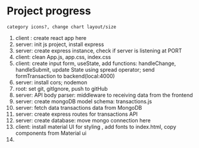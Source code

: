 # Project progress

`category icons?, change chart layout/size `

1. client : create react app here 
2. server: init js project, install express 
3. server: create express instance, check if server is listening at PORT
4. client: clean App.js, app.css, index.css
5. client: create input form, useState, add functions: handleChange, handleSubmit, update State using spread operator; send formTransaction to backend(local:4000)
6. server: install cors; nodemon
7. root: set git, gitIgnore, push to gitHub
8. server: API body parser: middleware to receiving data from the frontend 
9. server: create mongoDB model schema: transactions.js
10. server: fetch data transactions data from MongoDB
11. server: create express routes for transactions API
12. server: create database: move mongo connection here
13. client: install material UI for styling , add fonts to index.html, copy components from Material ui
14. 